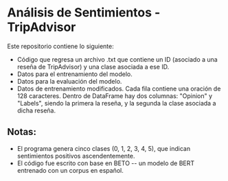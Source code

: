 # Análisis de Sentimientos - TripAdvisor
Este repositorio contiene lo siguiente:
- Código que regresa un archivo .txt que contiene un ID (asociado a una reseña de TripAdvisor) y una clase asociada a ese ID. 
- Datos para el entrenamiento del modelo.
- Datos para la evaluación del modelo.
- Datos de entrenamiento modificados. Cada fila contiene una oración de 128 caracteres. Dentro de DataFrame hay dos columnas: "Opinion" y "Labels", siendo la primera la reseña, y la segunda la clase asociada a dicha reseña.

## Notas:
- El programa genera cinco clases (0, 1, 2, 3, 4, 5), que indican sentimientos positivos ascendentemente.
- El código fue escrito con base en BETO -- un modelo de BERT entrenado con un corpus en español.

